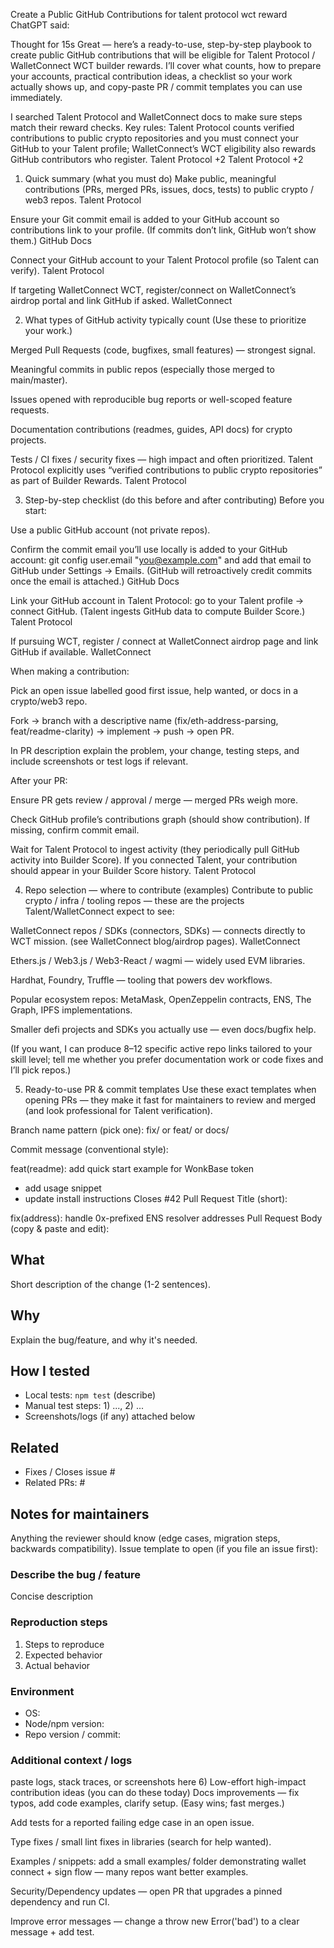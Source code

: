 
Create a Public GitHub Contributions for talent protocol wct reward 
ChatGPT said:

Thought for 15s
Great — here’s a ready-to-use, step-by-step playbook to create public GitHub contributions that will be eligible for Talent Protocol / WalletConnect WCT builder rewards. I’ll cover what counts, how to prepare your accounts, practical contribution ideas, a checklist so your work actually shows up, and copy-paste PR / commit templates you can use immediately.

I searched Talent Protocol and WalletConnect docs to make sure steps match their reward checks. Key rules: Talent Protocol counts verified contributions to public crypto repositories and you must connect your GitHub to your Talent profile; WalletConnect’s WCT eligibility also rewards GitHub contributors who register. 
Talent Protocol
+2
Talent Protocol
+2

1) Quick summary (what you must do)
Make public, meaningful contributions (PRs, merged PRs, issues, docs, tests) to public crypto / web3 repos. 
Talent Protocol

Ensure your Git commit email is added to your GitHub account so contributions link to your profile. (If commits don’t link, GitHub won’t show them.) 
GitHub Docs

Connect your GitHub account to your Talent Protocol profile (so Talent can verify). 
Talent Protocol

If targeting WalletConnect WCT, register/connect on WalletConnect’s airdrop portal and link GitHub if asked. 
WalletConnect

2) What types of GitHub activity typically count
(Use these to prioritize your work.)

Merged Pull Requests (code, bugfixes, small features) — strongest signal.

Meaningful commits in public repos (especially those merged to main/master).

Issues opened with reproducible bug reports or well-scoped feature requests.

Documentation contributions (readmes, guides, API docs) for crypto projects.

Tests / CI fixes / security fixes — high impact and often prioritized.
Talent Protocol explicitly uses “verified contributions to public crypto repositories” as part of Builder Rewards. 
Talent Protocol

3) Step-by-step checklist (do this before and after contributing)
Before you start:

 Use a public GitHub account (not private repos).

 Confirm the commit email you’ll use locally is added to your GitHub account: git config user.email "you@example.com" and add that email to GitHub under Settings → Emails. (GitHub will retroactively credit commits once the email is attached.) 
GitHub Docs

 Link your GitHub account in Talent Protocol: go to your Talent profile → connect GitHub. (Talent ingests GitHub data to compute Builder Score.) 
Talent Protocol

 If pursuing WCT, register / connect at WalletConnect airdrop page and link GitHub if available. 
WalletConnect

When making a contribution:

 Pick an open issue labelled good first issue, help wanted, or docs in a crypto/web3 repo.

 Fork → branch with a descriptive name (fix/eth-address-parsing, feat/readme-clarity) → implement → push → open PR.

 In PR description explain the problem, your change, testing steps, and include screenshots or test logs if relevant.

After your PR:

 Ensure PR gets review / approval / merge — merged PRs weigh more.

 Check GitHub profile’s contributions graph (should show contribution). If missing, confirm commit email.

 Wait for Talent Protocol to ingest activity (they periodically pull GitHub activity into Builder Score). If you connected Talent, your contribution should appear in your Builder Score history. 
Talent Protocol

4) Repo selection — where to contribute (examples)
Contribute to public crypto / infra / tooling repos — these are the projects Talent/WalletConnect expect to see:

WalletConnect repos / SDKs (connectors, SDKs) — connects directly to WCT mission. (see WalletConnect blog/airdrop pages). 
WalletConnect

Ethers.js / Web3.js / Web3-React / wagmi — widely used EVM libraries.

Hardhat, Foundry, Truffle — tooling that powers dev workflows.

Popular ecosystem repos: MetaMask, OpenZeppelin contracts, ENS, The Graph, IPFS implementations.

Smaller defi projects and SDKs you actually use — even docs/bugfix help.

(If you want, I can produce 8–12 specific active repo links tailored to your skill level; tell me whether you prefer documentation work or code fixes and I’ll pick repos.)

5) Ready-to-use PR & commit templates
Use these exact templates when opening PRs — they make it fast for maintainers to review and merged (and look professional for Talent verification).

Branch name pattern (pick one):
fix/<short-desc> or feat/<short-desc> or docs/<short-desc>

Commit message (conventional style):

feat(readme): add quick start example for WonkBase token

- add usage snippet
- update install instructions
Closes #42
Pull Request Title (short):

fix(address): handle 0x-prefixed ENS resolver addresses
Pull Request Body (copy & paste and edit):

## What
Short description of the change (1-2 sentences).

## Why
Explain the bug/feature, and why it's needed.

## How I tested
- Local tests: `npm test` (describe)
- Manual test steps: 1) ..., 2) ...
- Screenshots/logs (if any) attached below

## Related
- Fixes / Closes issue #<number>
- Related PRs: #<number>

## Notes for maintainers
Anything the reviewer should know (edge cases, migration steps, backwards compatibility).
Issue template to open (if you file an issue first):

### Describe the bug / feature
Concise description

### Reproduction steps
1. Steps to reproduce
2. Expected behavior
3. Actual behavior

### Environment
- OS:
- Node/npm version:
- Repo version / commit:

### Additional context / logs
 paste logs, stack traces, or screenshots here
6) Low-effort high-impact contribution ideas (you can do these today)
Docs improvements — fix typos, add code examples, clarify setup. (Easy wins; fast merges.)

Add tests for a reported failing edge case in an open issue.

Type fixes / small lint fixes in libraries (search for help wanted).

Examples / snippets: add a small examples/ folder demonstrating wallet connect + sign flow — many repos want better examples.

Security/Dependency updates — open PR that upgrades a pinned dependency and run CI.

Improve error messages — change a throw new Error('bad') to a clear message + add test.
